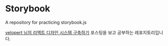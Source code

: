 # Storybook
A repository for practicing storybook.js

[velopert 님의 리액트 디자인 시스템 구축하기](https://velog.io/@velopert/design-system-using-typescript-and-storybook) 포스팅을 보고 공부하는 레포지토리입니다.
